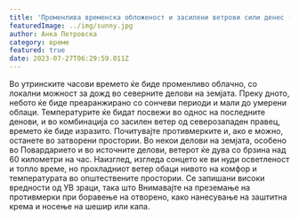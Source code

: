 ```yaml
---
title: 'Променлива временска обложеност и засилени ветрови сили денес - 27-07-2023'
featuredImage: ../img/sunny.jpg
author: Анка Петровска
category: време
featured: true
date: 2023-07-27T06:29:59.011Z
---
```

Во утринските часови времето ќе биде променливо облачно, со локални можност за дожд во северните делови на земјата. Преку дното, небото ќе биде преаранжирано со сончеви периоди и мали до умерени облаци. Температурите ќе бидат посвежи во однос на последните денови, и во комбинација со засилен ветер од северозападен правец, времето ќе биде изразито. Почитувајте противмерките и, ако е можно, останете во затворени простории. Во некои делови на земјата, особено во Повардарието и во источните делови, ветерот ќе дува со брзина над 60 километри на час. Наизглед, изгледа сонцето ке ви нуди осветленост и топло време, но прохладниот ветер обаци нивото на комфор и температурата во општествените простории. Се запишани високи вредности од УВ зраци, така што Внимавајте на преземање на противмерки при боравење на отворено, како нанесување на заштитна крема и носење на шешир или капа.